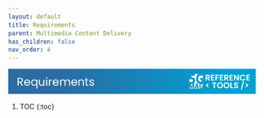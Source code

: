```yaml
---
layout: default
title: Requirements
parent: Multimedia Content Delivery
has_children: false
nav_order: 4
---
```

<img src="../../assets/images/Banner_Requirements.png" /> 

1. TOC
{:toc}
